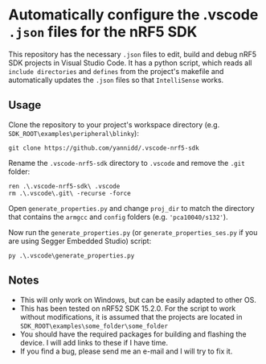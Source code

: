 # Automatically configure the .vscode ```.json``` files for the nRF5 SDK

This repository has the necessary ```.json``` files to edit, build and debug nRF5 SDK projects in Visual Studio Code. It has a python script, which reads all ```include directories``` and ```defines``` from the project's makefile and automatically updates the ```.json``` files so that ```IntelliSense``` works.

## Usage
Clone the repository to your project's workspace directory (e.g. ```SDK_ROOT\examples\peripheral\blinky```):
```
git clone https://github.com/yannidd/.vscode-nrf5-sdk
```
Rename the ```.vscode-nrf5-sdk``` directory to ```.vscode``` and remove the ```.git``` folder:
```
ren .\.vscode-nrf5-sdk\ .vscode
rm .\.vscode\.git\ -recurse -force
```
Open ```generate_properties.py``` and change ```proj_dir``` to match the directory that contains the ```armgcc``` and ```config``` folders (e.g. ```'pca10040/s132'```).

Now run the ```generate_properties.py``` (or ```generate_properties_ses.py``` if you are using Segger Embedded Studio) script:
```
py .\.vscode\generate_properties.py
```

## Notes
- This will only work on Windows, but can be easily adapted to other OS.
- This has been tested on nRF52 SDK 15.2.0. For the script to work without modifications, it is assumed that the projects are located in ```SDK_ROOT\examples\some_folder\some_folder```
- You should have the required packages for building and flashing the device. I will add links to these if I have time.
- If you find a bug, please send me an e-mail and I will try to fix it.
